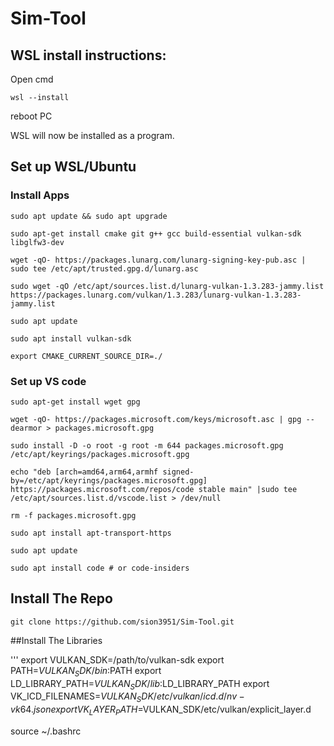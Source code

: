 # Sim-Tool

## WSL install instructions:

Open cmd

```wsl --install```

reboot PC

WSL will now be installed as a program.


## Set up WSL/Ubuntu

### Install Apps

```sudo apt update && sudo apt upgrade```

```sudo apt-get install cmake git g++ gcc build-essential vulkan-sdk libglfw3-dev```

```wget -qO- https://packages.lunarg.com/lunarg-signing-key-pub.asc | sudo tee /etc/apt/trusted.gpg.d/lunarg.asc```

```sudo wget -qO /etc/apt/sources.list.d/lunarg-vulkan-1.3.283-jammy.list https://packages.lunarg.com/vulkan/1.3.283/lunarg-vulkan-1.3.283-jammy.list```

```sudo apt update```

```sudo apt install vulkan-sdk```

```export CMAKE_CURRENT_SOURCE_DIR=./```

### Set up VS code

```sudo apt-get install wget gpg```

```wget -qO- https://packages.microsoft.com/keys/microsoft.asc | gpg --dearmor > packages.microsoft.gpg```

```sudo install -D -o root -g root -m 644 packages.microsoft.gpg /etc/apt/keyrings/packages.microsoft.gpg```

```echo "deb [arch=amd64,arm64,armhf signed-by=/etc/apt/keyrings/packages.microsoft.gpg] https://packages.microsoft.com/repos/code stable main" |sudo tee /etc/apt/sources.list.d/vscode.list > /dev/null```

```rm -f packages.microsoft.gpg```

```sudo apt install apt-transport-https```

```sudo apt update```

```sudo apt install code # or code-insiders```

## Install The Repo

```git clone https://github.com/sion3951/Sim-Tool.git```


##Install The Libraries

'''
export VULKAN_SDK=/path/to/vulkan-sdk
export PATH=$VULKAN_SDK/bin:$PATH
export LD_LIBRARY_PATH=$VULKAN_SDK/lib:$LD_LIBRARY_PATH
export VK_ICD_FILENAMES=$VULKAN_SDK/etc/vulkan/icd.d/nv-vk64.json
export VK_LAYER_PATH=$VULKAN_SDK/etc/vulkan/explicit_layer.d

source ~/.bashrc
